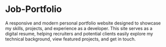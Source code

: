 # Job-Portfolio
A responsive and modern personal portfolio website designed to showcase my skills, projects, and experience as a developer. This site serves as a digital resume, helping recruiters and potential clients easily explore my technical background, view featured projects, and get in touch.
